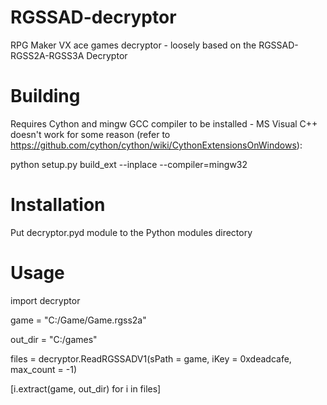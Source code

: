 # RGSSAD-decryptor
RPG Maker VX ace games decryptor - loosely based on the RGSSAD-RGSS2A-RGSS3A Decryptor

# Building

Requires Cython and mingw GCC compiler to be installed - MS Visual C++ doesn't work for some reason
(refer to https://github.com/cython/cython/wiki/CythonExtensionsOnWindows):

python setup.py build_ext --inplace --compiler=mingw32

# Installation

Put decryptor.pyd module to the Python modules directory

# Usage

import decryptor

game = "C:/Game/Game.rgss2a"

out_dir = "C:/games"

files = decryptor.ReadRGSSADV1(sPath = game, iKey = 0xdeadcafe, max_count = -1)

[i.extract(game, out_dir) for i in files]
